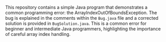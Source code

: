 This repository contains a simple Java program that demonstrates a common programming error: the ArrayIndexOutOfBoundsException.  The bug is explained in the comments within the `Bug.java` file and a corrected solution is provided in `BugSolution.java`.  This is a common error for beginner and intermediate Java programmers, highlighting the importance of careful array index handling.